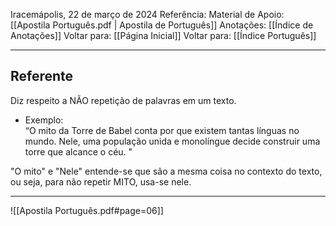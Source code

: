 Iracemápolis, 22 de março de 2024
Referência:
Material de Apoio: [[Apostila Português.pdf | Apostila de Português]]
Anotações: [[Índice de Anotações]]
Voltar para: [[Página Inicial]]
Voltar para: [[Índice Português]]
___________________
## Referente
Diz respeito a NÃO repetição de palavras em um texto.
- Exemplo:  
“O mito da Torre de Babel conta por que existem tantas línguas no mundo. Nele, uma população unida e monolíngue decide construir uma torre que alcance o céu. "  

"O mito" e "Nele" entende-se que são a mesma coisa no contexto do texto, ou seja, para não repetir MITO, usa-se nele.

___________________

![[Apostila Português.pdf#page=06]]
